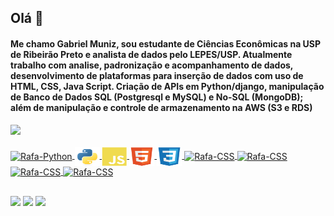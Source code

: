 ## Olá 👋
#### Me chamo Gabriel Muniz, sou estudante de Ciências Econômicas na USP de Ribeirão Preto e analista de dados pelo LEPES/USP. Atualmente trabalho com analise, padronização e acompanhamento de dados, desenvolvimento de plataformas para inserção de dados com uso de HTML, CSS, Java Script. Criação de APIs em Python/django, manipulação de Banco de Dados SQL (Postgresql e MySQL) e No-SQL (MongoDB); além de manipulação e controle de armazenamento na AWS (S3 e RDS)

 <div>
  <a href="https://beacons.ai/GABmunizRIBEIRO">
  <img height="180em" src="https://github-readme-stats.vercel.app/api/top-langs/?username=GABmunizRIBEIRO&layout=compact"/>
</div>

<div style="display: inline_block"><br>
  <img align="center" alt="Rafa-Python" height="30" width="40" src="https://cdn.jsdelivr.net/gh/devicons/devicon@latest/icons/r/r-original.svg"/>         
  <img align="center" alt="Rafa-Python" height="30" width="40" src="https://raw.githubusercontent.com/devicons/devicon/master/icons/python/python-original.svg"/>
  <img align="center" alt="Rafa-Js" height="30" width="40" src="https://raw.githubusercontent.com/devicons/devicon/master/icons/javascript/javascript-plain.svg">
  <img align="center" alt="Rafa-HTML" height="30" width="40" src="https://raw.githubusercontent.com/devicons/devicon/master/icons/html5/html5-original.svg">
  <img align="center" alt="Rafa-CSS" height="30" width="40" src="https://raw.githubusercontent.com/devicons/devicon/master/icons/css3/css3-original.svg">
  <img align="center" alt="Rafa-CSS" height="30" width="40" src="https://cdn.jsdelivr.net/gh/devicons/devicon@latest/icons/azuresqldatabase/azuresqldatabase-original.svg" />
  <img align="center" alt="Rafa-CSS" height="30" width="40" src="https://cdn.jsdelivr.net/gh/devicons/devicon@latest/icons/postgresql/postgresql-original.svg" />
  <img align="center" alt="Rafa-CSS" height="30" width="40" src="https://cdn.jsdelivr.net/gh/devicons/devicon@latest/icons/inkscape/inkscape-original.svg" />   
  <img align="center" alt="Rafa-CSS" height="30" width="40" src="https://cdn.jsdelivr.net/gh/devicons/devicon@latest/icons/latex/latex-original.svg" />
          
</div>
  
  ##
<div> 
  <a href="https://instagram.com/g_muniz23" target="_blank"><img src="https://img.shields.io/badge/-Instagram-%23E4405F?style=for-the-badge&logo=instagram&logoColor=white" target="_blank"></a>
  <a href = "mailto:gabrielmunizdamooca@usp.br"><img src="https://img.shields.io/badge/-Gmail-%23333?style=for-the-badge&logo=gmail&logoColor=white" target="_blank"></a>
  <a href="https://www.linkedin.com/in/gabriel-muniz-3130a81b8/" target="_blank"><img src="https://img.shields.io/badge/-LinkedIn-%230077B5?style=for-the-badge&logo=linkedin&logoColor=white" target="_blank"></a> 
  
</div>


<!-- ![Snake animation](https://github.com/GABmunizRIBEIRO/GABmunizRIBEIRO/blob/output/github-contribution-grid-snake.svg) -->
